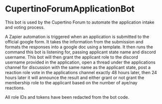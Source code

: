 # CupertinoForumApplicationBot

This bot is used by the Cupertino Forum to automate the application intake and voting process.

A Zapier automation is triggered when an application is submitted to the official google form. It takes the information from the submission and formats the responses into a google doc using a template. It then runs the command this bot is listening for, passing applicant state name and discord username. This bot will then grant the applicant role to the discord username provided in the application, open a thread under the applications channel for discussion with the same name as the applicant state, post a reaction role vote in the applications channel exactly 48 hours later, then 24 hours later it will announce the result and either grant or not grant the membership role to the applicant based on the number of aye/nay reactions.

All role IDs and tokens have been redacted from the bot code.
